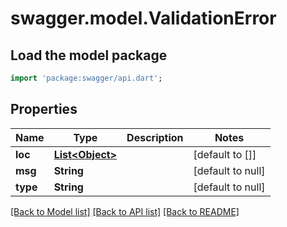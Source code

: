 # swagger.model.ValidationError

## Load the model package
```dart
import 'package:swagger/api.dart';
```

## Properties
Name | Type | Description | Notes
------------ | ------------- | ------------- | -------------
**loc** | [**List&lt;Object&gt;**](Object.md) |  | [default to []]
**msg** | **String** |  | [default to null]
**type** | **String** |  | [default to null]

[[Back to Model list]](../README.md#documentation-for-models) [[Back to API list]](../README.md#documentation-for-api-endpoints) [[Back to README]](../README.md)


